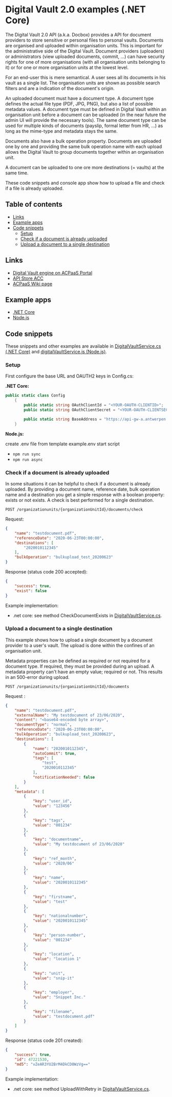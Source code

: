 # Digital Vault 2.0 examples (.NET Core)

The Digital Vault 2.0 API (a.k.a. Docbox) provides a API for document providers to store sensitive or personal files to personal vaults.
Documents are organised and uploaded within organisation units. This is important for the administrative side
of the Digital Vault. Document providers (uploaders) or administrators (view uploaded documents, commit, ...) can
have security rights for one of more organisations (with all organisation units belonging to it) or for one or more organisation units at the lowest level.

For an end-user this is mere semantical. A user sees all its documents in his vault as a single list. The organisation units are
shown as possible search filters and are a indication of the document's origin.

An uploaded document must have a document type. A document type defines the actual file type (PDF, JPG, PNG), but also
a list of possible metadata values. A document type must be defined in Digital Vault within an organisation unit
before a document can be uploaded (in the near future the admin UI will provide the necessary tools). The same document type can be used
for multiple kinds of documents (payslip, formal letter from HR, ...) as long as the mime-type and metadata stays the same.

Documents also have a bulk operation property. Documents are uploaded one by one and providing the same bulk operation name 
with each upload allows the Digital Vault to group documents together within an organisation unit.

A document can be uploaded to one ore more destinations (= vaults) at the same time.

These code snippets and console app show how to upload a file and check if a file is already uploaded.

## Table of contents

<!--
Regenerate table of contents with:

npm install --global markdown-toc
markdown-toc -i --maxdepth 3 digitalvault/v2.0/README.md
-->

<!-- toc -->

- [Links](#links)
- [Example apps](#example-apps)
- [Code snippets](#code-snippets)
  * [Setup](#setup)
  * [Check if a document is already uploaded](#check-if-a-document-is-already-uploaded)
  * [Upload a document to a single destination](#upload-a-document-to-a-single-destination)

<!-- tocstop -->

## Links

- [Digital Vault engine on ACPaaS Portal](https://acpaas.digipolis.be/nl/product/docbox)
- [API Store ACC](https://api-store-a.antwerpen.be/#/org/acpaas/api/vault/v1/documentation)
- [ACPaaS Wiki page](https://wiki.antwerpen.be/ACPAAS/index.php/Digital_Vault_v2)

## Example apps

- [.NET Core](example_dotnetcore/README.md)
- [Node.js](example_nodejs/README.md)

## Code snippets

These snippets and other examples are available in [DigitalVaultService.cs (.NET Core)](example_dotnetcore/DigitalVaultService.cs) 
and [digitalVaultService.js (Node.js)](example_nodejs/digitalVaultService.js).

### Setup

First configure the base URL and OAUTH2 keys in Config.cs:

**.NET Core:**

```csharp
public static class Config
    {
        public static string OAuthClientId = "<YOUR-OAUTH-CLIENTID>";
        public static string OAuthClientSecret = "<YOUR-OAUTH-CLIENTSECRET>";

        public static string BaseAddress = "https://api-gw-a.antwerpen.be/acpaas/digitalvault/v1/";
    }
```

**Node.js:**

create .env file from template example.env
start script

* `npm run sync`
* `npm run async`


### Check if a document is already uploaded

In some situations it can be helpful to check if a document is already uploaded. By providing a document name, reference date, 
bulk operation name and a destination you get a simple response with a boolean property: exists or not exists.
A check is best performed for a single destination.


`POST /organizationunits/{organizationUnitId}/documents/check`

Request:

```json
{
	"name": "testdocument.pdf",
	"referenceDate": "2020-06-23T00:00:00",
	"destinations": [
		"2020010112345"
	],
	"bulkOperation": "bulkupload_test_20200623"
}
```

Response (status code 200 accepted):

```json
{
	"success": true,
	"exist": false
}
```

Example implementation:
- .net core: see method CheckDocumentExists in [DigitalVaultService.cs](example_dotnetcore/DigitalVaultService.cs).


### Upload a document to a single destination

This example shows how to upload a single document by a document provider to a user's vault.
The upload is done within the confines of an organisation unit.

Metadata properties can be defined as required or not required for a document type. If required, they must be provided during an upload.
A metadata property can't have an empty value; required or not. This results in an 500-error during upload.

`POST /organizationunits/{organizationUnitId}/documents`

Request :

```json
{
	"name": "testdocument.pdf",
	"externalName": "My testdocument of 23/06/2020",
	"content": "<base64-encoded byte array>",
	"documentType": "normal",
	"referenceDate": "2020-06-23T00:00:00",
	"bulkOperation": "bulkupload_test_20200623",
	"destinations": [
		{
			"name": "2020010112345",
			"autoCommit": true,
			"tags": [
				"test",
				"2020010112345"
			],
			"notificationNeeded": false
		}
	],
	"metadata": [
		{
			"key": "user_id",
			"value": "123456"
		},
		{
			"key": "tags",
			"value": "001234"
		},
		{
			"key": "documentname",
			"value": "My testdocument of 23/06/2020"
		},
		{
			"key": "ref_month",
			"value": "2020/06"
		},
		{
			"key": "name",
			"value": "2020010112345"
		},
		{
			"key": "firstname",
			"value": "test"
		},
		{
			"key": "nationalnumber",
			"value": "2020010112345"
		},
		{
			"key": "person-number",
			"value": "001234"
		},
		{
			"key": "location",
			"value": "location 1"
		},
		{
			"key": "unit",
			"value": "snip-it"
		},
		{
			"key": "employer",
			"value": "Snippet Inc."
		},
		{
			"key": "filename",
			"value": "testdocument.pdf"
		}
	]
}
```

Response (status code 201 created):

```json
{
	"success": true,
	"id": 47221530,
	"md5": "vZeAR3YU2BrM4DkCD0WzVg=="
}
```

Example implementation:
- .net core: see method UploadWithRetry in [DigitalVaultService.cs](example_dotnetcore/DigitalVaultService.cs).
